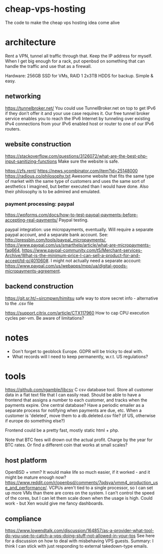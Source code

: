 # cheap-vps-hosting
The code to make the cheap vps hosting idea come alive

# architecture

Rent a VPN, tunnel all traffic through that. Keep the IP address for myself. When I get big enough for a rack, put openbsd on something that can handle the traffic and use that as a firewall.

Hardware: 256GB SSD for VMs, RAID 1 2x3TB HDDS for backup. Simple & easy. 

## networking 

https://tunnelbroker.net/ You could use TunnelBroker.net on top to get IPv6 if they don’t offer it and your use case requires it.  Our free tunnel broker service enables you to reach the IPv6 Internet by tunneling over existing IPv4 connections from your IPv6 enabled host or router to one of our IPv6 routers. 

## website construction

https://stackoverflow.com/questions/3126072/what-are-the-best-php-input-sanitizing-functions Make sure the website is safe.

https://zfs.rent/ https://news.ycombinator.com/item?id=25148000 https://radious.co/philosophy.txt Awesome website that fits the same type of market with the same type of customers and uses the same sort of aesthetics I imagined, but better executed than I would have done. Also their philosophy is to be admired and emulated.

### payment processing: paypal

https://wpforms.com/docs/how-to-test-paypal-payments-before-accepting-real-payments/ Paypal testing. 

paypal integration: use micropayments, eventually. Will require a separate paypal account, and a separate bank account. See: http://pressbin.com/tools/paypal_micropayments/, https://www.paypal.com/us/smarthelp/article/what-are-micropayments-faq664, https://www.paypal-community.com/t5/Merchant-services-Archive/What-is-the-minimum-price-I-can-sell-a-product-for-and-accept/td-p/401060#. I might not actually need a separate account: https://www.paypal.com/us/webapps/mpp/ua/digital-goods-micropayments-agreement.

## backend construction

https://git.sr.ht/~sircmpwn/himitsu safe way to store secret info - alternative to the .csv file

https://support.citrix.com/article/CTX117960 How to cap CPU execution cycles per-vm. Be aware of limitations?

# notes

- Don't forget to geoblock Europe. GDPR will be tricky to deal with. 
- What records will I need to keep permanently, w.r.t. US regulations? 

# tools

https://github.com/rgamble/libcsv C csv database tool. Store all customer data in a flat text file that I can easily read. Should be able to have a frontend that assigns a number to each customer, and tracks when the payments expire. One central database? Have a periodic emailer as a separate process for notifying when payments are due, etc. When a customer is 'deleted', move them to a db.deleted.csv file? (if US, otherwise if europe do something else?)

Frontend could be a pretty fast, mostly static html + php.  

Note that BTC fees will drown out the actual profit. Charge by the year for BTC rates. Or find a different coin that works at small scales?

## host platform

OpenBSD + vmm? It would make life so much easier, if it worked - and it might be mature enough now? https://www.reddit.com/r/openbsd/comments/7qdsya/vmm4_production_use_and_performance/.  VCPUs aren't tied to a single processor, so I can set up more VMs than there are cores on the system. I can't control the speed of the cores, but I can let them scale down when the usage is high. Could work - but Xen would give me fancy dashboards.

## compliance

https://www.lowendtalk.com/discussion/164857/as-a-provider-what-tool-do-you-use-to-catch-a-vps-doing-stuff-not-allowed-in-your-tos See here for a discussion on how to deal with misbehaving VPS guests. Summary: I think I can stick with just responding to external takedown-type emails.
